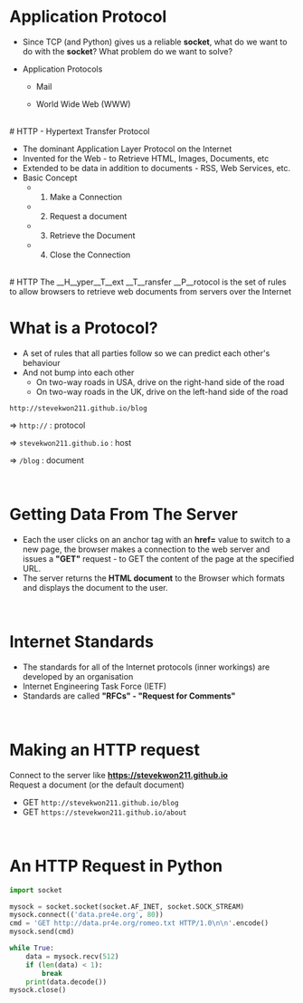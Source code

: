 # Application Protocol

- Since TCP (and Python) gives us a reliable __socket__, what do we want to do with the __socket__? What problem do we want to solve?

- Application Protocols

  - Mail

  - World Wide Web (WWW)
<br>
# HTTP - Hypertext Transfer Protocol

- The dominant Application Layer Protocol on the Internet
- Invented for the Web - to Retrieve HTML, Images, Documents, etc
- Extended to be data in addition to documents - RSS, Web Services, etc.
- Basic Concept
  - 1. Make a Connection
  - 2. Request a document
  - 3. Retrieve the Document
  - 4. Close the Connection
<br>
# HTTP
The __H__yper__T__ext __T__ransfer __P__rotocol is the set of rules to allow browsers to retrieve web documents from servers over the Internet

<br>

# What is a Protocol?

- A set of rules that all parties follow so we can predict each other's behaviour
- And not bump into each other
  - On two-way roads in USA, drive on the right-hand side of the road
  - On two-way roads in the UK, drive on the left-hand side of the road

`http://stevekwon211.github.io/blog`

=> `http://` : protocol

=> `stevekwon211.github.io` : host

=> `/blog` : document

<br>

#  Getting Data From The Server

- Each the user clicks on  an anchor tag with an __href=__ value to switch to a new page,
  the browser makes a connection to the web server and issues a __"GET"__ request - to GET the content of the page at the specified URL.
- The server returns the __HTML document__ to the Browser which formats and displays the document to the user.

<br>

# Internet Standards

- The standards for all of the Internet protocols (inner workings) are developed by an organisation
- Internet Engineering Task Force (IETF)
- Standards are called __"RFCs" - "Request for Comments"__

<br>

# Making an HTTP request

Connect to the server like __https://stevekwon211.github.io__  
Request a document (or the default document)  

- GET `http://stevekwon211.github.io/blog`
- GET `https://stevekwon211.github.io/about`

<br>

# An HTTP Request in Python

```python
import socket

mysock = socket.socket(socket.AF_INET, socket.SOCK_STREAM)
mysock.connect(('data.pre4e.org', 80))
cmd = 'GET http://data.pr4e.org/romeo.txt HTTP/1.0\n\n'.encode()
mysock.send(cmd)

while True:
    data = mysock.recv(512)
    if (len(data) < 1):
        break
    print(data.decode())
mysock.close()
```

